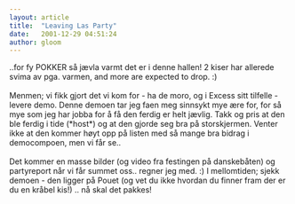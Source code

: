 ```yaml
---
layout: article
title:  "Leaving Las Party"
date:   2001-12-29 04:51:24
author: gloom
---
```

..for fy POKKER så jævla varmt det er i denne hallen! 2 kiser har
allerede svima av pga. varmen, and more are expected to drop. :)\
\
Menmen; vi fikk gjort det vi kom for - ha de moro, og i Excess sitt
tilfelle - levere demo. Denne demoen tar jeg faen meg sinnsykt mye ære
for, for så mye som jeg har jobba for å få den ferdig er helt jævlig.
Takk og pris at den ble ferdig i tide (\*host\*) og at den gjorde seg
bra på storskjermen. Venter ikke at den kommer høyt opp på listen med så
mange bra bidrag i democompoen, men vi får se..\
\
Det kommer en masse bilder (og video fra festingen på danskebåten) og
partyreport når vi får summet oss.. regner jeg med. :) I mellomtiden;
sjekk demoen - den ligger på Pouet (og vet du ikke hvordan du finner
fram der er du en kråbel kis!) .. nå skal det pakkes!

